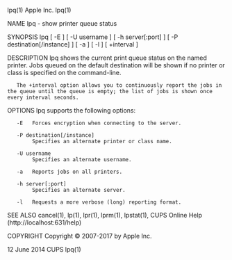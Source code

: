 lpq(1)                                                                                        Apple Inc.                                                                                        lpq(1)

NAME
       lpq - show printer queue status

SYNOPSIS
       lpq [ -E ] [ -U username ] [ -h server[:port] ] [ -P destination[/instance] ] [ -a ] [ -l ] [ +interval ]

DESCRIPTION
       lpq shows the current print queue status on the named printer.  Jobs queued on the default destination will be shown if no printer or class is specified on the command-line.

       The +interval option allows you to continuously report the jobs in the queue until the queue is empty; the list of jobs is shown once every interval seconds.

OPTIONS
       lpq supports the following options:

       -E   Forces encryption when connecting to the server.

       -P destination[/instance]
            Specifies an alternate printer or class name.

       -U username
            Specifies an alternate username.

       -a   Reports jobs on all printers.

       -h server[:port]
            Specifies an alternate server.

       -l   Requests a more verbose (long) reporting format.

SEE ALSO
       cancel(1), lp(1), lpr(1), lprm(1), lpstat(1), CUPS Online Help (http://localhost:631/help)

COPYRIGHT
       Copyright © 2007-2017 by Apple Inc.

12 June 2014                                                                                     CUPS                                                                                           lpq(1)
